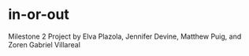 # in-or-out
Milestone 2 Project by Elva Plazola, Jennifer Devine, Matthew Puig, and Zoren Gabriel Villareal
